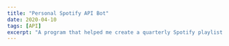 ```yaml
---
title: "Personal Spotify API Bot"
date: 2020-04-10
tags: [API]
excerpt: "A program that helped me create a quarterly Spotify playlist out of randomized songs from my music library."
---
```

